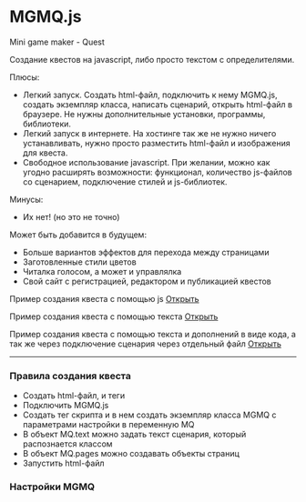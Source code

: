 # MGMQ.js

Mini game maker - Quest

Создание квестов на javascript, либо просто текстом с определителями.

Плюсы:
- Легкий запуск.
Создать html-файл, подключить к нему MGMQ.js, создать экземпляр класса, написать сценарий, открыть html-файл в браузере.
Не нужны дополнительные установки, программы, библиотеки.
- Легкий запуск в интернете.
На хостинге так же не нужно ничего устанавливать, нужно просто разместить html-файл и изображения для квеста.
- Свободное использование javascript.
При желании, можно как угодно расширять возможности: функционал, количество js-файлов со сценарием, подключение стилей и js-библиотек.

Минусы:
- Их нет! (но это не точно)

Может быть добавится в будущем:
- Больше вариантов эффектов для перехода между страницами
- Заготовленные стили цветов
- Читалка голосом, а может и управлялка
- Свой сайт с регистрацией, редактором и публикацией квестов

Пример создания квеста с помощью js
[Открыть](https://github.com/jkn-code/mgm-quest/blob/main/example_code.html)

Пример создания квеста с помощью текста
[Открыть](https://github.com/jkn-code/mgm-quest/blob/main/example_text.html)

Пример создания квеста с помощью текста и дополнений в виде кода, а так же через подключение сценария через отдельный файл
[Открыть](https://github.com/jkn-code/mgm-quest/blob/main/example_file.html)

______
### Правила создания квеста

- Создать html-файл, и теги
- Подключить MGMQ.js
- Создать тег скрипта и в нем создать экземпляр класса MGMQ с параметрами настройки в переменную MQ
- В объект MQ.text можно задать текст сценария, который распознается классом
- В объект MQ.pages можно создавать объекты страниц
- Запустить html-файл


### Настройки MGMQ










